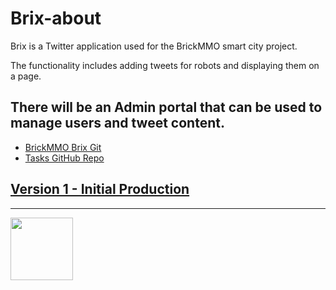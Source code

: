 # Brix-about

Brix is a Twitter application used for the BrickMMO smart city project.

The functionality includes adding tweets for robots and displaying them on a page.

There will be an Admin portal that can be used to manage users and tweet content.
---

- [BrickMMO Brix Git](https://github.com/BrickMMO/brix-about)
- [Tasks GitHub Repo](https://github.com/BrickMMO/tasks)

## [Version 1 - Initial Production](v1)

---

<a href="https://brickmmo.com">
<img src="https://brickmmo.com/images/brickmmo-logo-horizontal.jpg" width="100">
</a>
